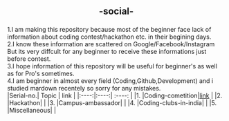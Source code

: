 ## <p align="center">-social-</p>
1.I am making this repository because most of the beginner face  lack of information about coding contest/hackathon etc. in their begining days.<br>
2.I know these information are scattered on Google/Facebook/Instagram But its very diffcult for any beginner to receive these  informations just before contest.<br>
3.I hope information of this repository will be useful for  beginner's as well as for Pro's sometimes.<br>
4.I am beginner in almost every field (Coding,Github,Development) and i studied mardown recentely so sorry for any mistakes.<br>
|Serial-no.| Topic | link |
|:----:|:----:| :----: |
|1. |Coding-cometition|[link](hackathon.md) |
|2. |Hackathon| |
|3. |Campus-ambassador| |
|4. |Coding-clubs-in-india| |
|5. |Miscellaneous| |
